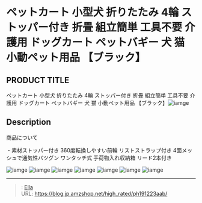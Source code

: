 # ペットカート 小型犬 折りたたみ 4輪 ストッパー付き 折畳 組立簡単 工具不要 介護用 ドッグカート ペットバギー 犬 猫 小動ペット用品 【ブラック】


## PRODUCT TITLE 

ペットカート 小型犬 折りたたみ 4輪 ストッパー付き 折畳 組立簡単 工具不要 介護用 ドッグカート ペットバギー 犬 猫 小動ペット用品 【ブラック】![iamge](https://b2bfiles1.gigab2b.cn/image/wkseller/304/PH191223AAB/20200722_4d2930796820f1c2fdf508839f8a7b01.jpg)

## Description


商品について

・素材ストッパー付き
360度転換しやすい前輪
リストストラップ付き
4面メッシュで通気性バツグン
ワンタッチ式
手荷物入れ収納箱
リード2本付き



![iamge](https://b2bfiles1.gigab2b.cn/image/wkseller/304/PH191223AAB/20200722_5a03c3ebc3197585ef4d2d64739c8c6f.jpg)
![iamge](https://b2bfiles1.gigab2b.cn/image/wkseller/304/PH191223AAB/20200722_71172c287972e6c23b920b2ed13f6241.jpg)
![iamge](https://b2bfiles1.gigab2b.cn/image/wkseller/304/PH191223AAB/20200722_c9b358dd2c645f9c35ab88e712843f73.jpg)
![iamge](https://b2bfiles1.gigab2b.cn/image/wkseller/304/PH191223AAB/20200722_74aa271417f0ac101971a164294f9dd4.jpg)
![iamge](https://b2bfiles1.gigab2b.cn/image/wkseller/304/PH191223AAB/20200722_7cbedd6c296eef94ee4cdfd9b2218bc6.jpg)
![iamge](https://b2bfiles1.gigab2b.cn/image/wkseller/304/PH191223AAB/20200722_91f037d765ceb256eb66d391f46bac1d.jpg)
![iamge](https://b2bfiles1.gigab2b.cn/image/wkseller/304/PH191223AAB/20200722_8a130a4d0e1d95b093614f9eea61de61.jpg)


---

> : [Ella](https://blog.jp.amzshop.net/)  
> URL: https://blog.jp.amzshop.net/high_rated/ph191223aab/  

